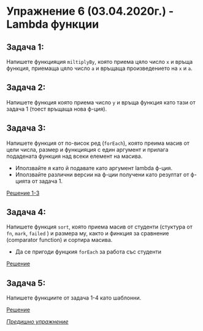 # Упражнение 6 (03.04.2020г.) - Lambda функции

## Задача 1:
Напишете функцияция `miltiplyBy`, която приема цяло число `х` и връща функция, приемаща цяло число `а` и връщаща произведението на `х` и `а`.
 
## Задача 2:
Напишете функция която приема число `y` и връща функция като тази от задача 1 (тоест връщаща нова ф-ция).
 
## Задача 3:
Напишете функция от по-висок ред (`forEach`), която преима масив от цели числа, размер и функцияция с един аргумент и прилага подадената функция над всеки елемент на масива.
* Иползвайте я като й подавате като аргумент lambda ф-ция.
* Иползвайте различни версии на ф-ции получени като резултат от ф-цията от задача 1.

[Решение 1-3](./solutions.cpp)
 
## Задача 4:
Напишете функция `sort`, която приема масив от студенти (стуктура от `fn`, `mark`, `failed` ) и размера му, както и финкция за сравнение (comparator function) и сортира масива.
* Да се пригоди фунцкия `forEach` за работа със студенти

[Решение](./students.cpp)

## Задача 5:
Напишете функциите от задача 1-4 като шаблонни.

[Решение](./templates.cpp)

[*Предишно упражнение*](../lab05)
